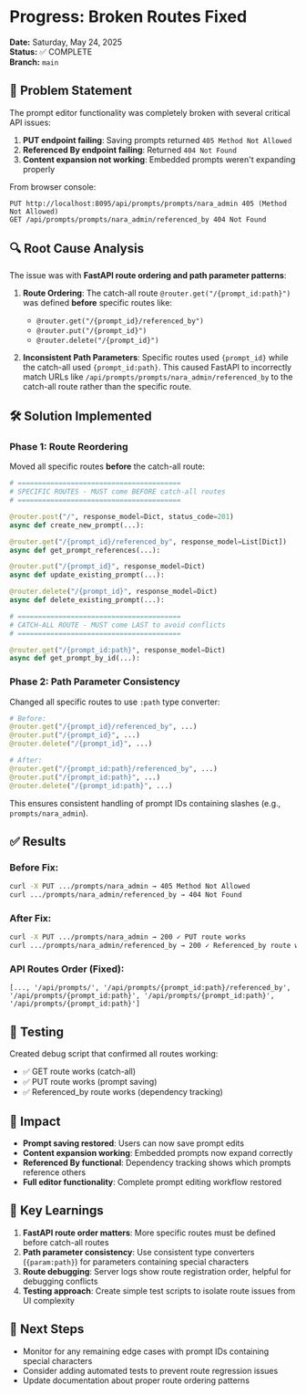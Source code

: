 # Progress: Broken Routes Fixed

**Date:** Saturday, May 24, 2025  
**Status:** ✅ COMPLETE  
**Branch:** `main`

## 🎯 Problem Statement

The prompt editor functionality was completely broken with several critical API issues:

1. **PUT endpoint failing**: Saving prompts returned `405 Method Not Allowed`
2. **Referenced By endpoint failing**: Returned `404 Not Found` 
3. **Content expansion not working**: Embedded prompts weren't expanding properly

From browser console:
```
PUT http://localhost:8095/api/prompts/prompts/nara_admin 405 (Method Not Allowed)
GET /api/prompts/prompts/nara_admin/referenced_by 404 Not Found
```

## 🔍 Root Cause Analysis

The issue was with **FastAPI route ordering and path parameter patterns**:

1. **Route Ordering**: The catch-all route `@router.get("/{prompt_id:path}")` was defined **before** specific routes like:
   - `@router.get("/{prompt_id}/referenced_by")`  
   - `@router.put("/{prompt_id}")`
   - `@router.delete("/{prompt_id}")`

2. **Inconsistent Path Parameters**: Specific routes used `{prompt_id}` while the catch-all used `{prompt_id:path}`. This caused FastAPI to incorrectly match URLs like `/api/prompts/prompts/nara_admin/referenced_by` to the catch-all route rather than the specific route.

## 🛠️ Solution Implemented

### Phase 1: Route Reordering
Moved all specific routes **before** the catch-all route:

```python
# ========================================  
# SPECIFIC ROUTES - MUST come BEFORE catch-all routes
# ========================================

@router.post("/", response_model=Dict, status_code=201)
async def create_new_prompt(...):

@router.get("/{prompt_id}/referenced_by", response_model=List[Dict])
async def get_prompt_references(...):

@router.put("/{prompt_id}", response_model=Dict) 
async def update_existing_prompt(...):

@router.delete("/{prompt_id}", response_model=Dict)
async def delete_existing_prompt(...):

# ========================================
# CATCH-ALL ROUTE - MUST come LAST to avoid conflicts  
# ========================================

@router.get("/{prompt_id:path}", response_model=Dict)
async def get_prompt_by_id(...):
```

### Phase 2: Path Parameter Consistency
Changed all specific routes to use `:path` type converter:

```python
# Before:
@router.get("/{prompt_id}/referenced_by", ...)
@router.put("/{prompt_id}", ...)  
@router.delete("/{prompt_id}", ...)

# After:
@router.get("/{prompt_id:path}/referenced_by", ...)
@router.put("/{prompt_id:path}", ...)
@router.delete("/{prompt_id:path}", ...)
```

This ensures consistent handling of prompt IDs containing slashes (e.g., `prompts/nara_admin`).

## ✅ Results

### Before Fix:
```bash
curl -X PUT .../prompts/nara_admin → 405 Method Not Allowed
curl .../prompts/nara_admin/referenced_by → 404 Not Found  
```

### After Fix:
```bash  
curl -X PUT .../prompts/nara_admin → 200 ✓ PUT route works
curl .../prompts/nara_admin/referenced_by → 200 ✓ Referenced_by route works
```

### API Routes Order (Fixed):
```
[..., '/api/prompts/', '/api/prompts/{prompt_id:path}/referenced_by', 
'/api/prompts/{prompt_id:path}', '/api/prompts/{prompt_id:path}', 
'/api/prompts/{prompt_id:path}']
```

## 🧪 Testing

Created debug script that confirmed all routes working:
- ✅ GET route works (catch-all)
- ✅ PUT route works (prompt saving) 
- ✅ Referenced_by route works (dependency tracking)

## 🚀 Impact

- **Prompt saving restored**: Users can now save prompt edits
- **Content expansion working**: Embedded prompts now expand correctly  
- **Referenced By functional**: Dependency tracking shows which prompts reference others
- **Full editor functionality**: Complete prompt editing workflow restored

## 📝 Key Learnings

1. **FastAPI route order matters**: More specific routes must be defined before catch-all routes
2. **Path parameter consistency**: Use consistent type converters (`{param:path}`) for parameters containing special characters
3. **Route debugging**: Server logs show route registration order, helpful for debugging conflicts
4. **Testing approach**: Create simple test scripts to isolate route issues from UI complexity

## 🔄 Next Steps

- Monitor for any remaining edge cases with prompt IDs containing special characters
- Consider adding automated tests to prevent route regression issues
- Update documentation about proper route ordering patterns
